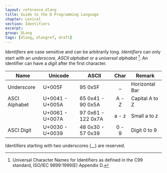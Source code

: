 ```yaml
---
layout: reference_dlang
title: Guide to the D Programming Language
chapter: Lexical
section: Identifiers
excerpt:
group: DLang
tags: [dlang, dlangref, draft]
---
```


_Identifiers_ are case sensitive and can be arbitrarily long.
_Identifiers_ can only start with an _underscore_, _ASCII alphabet_ or a _universal alphabet_ [^unialpha].
An identifier can have a _digit_ after the first character.

| Name          | Unicode         | ASCII              | Char   | Remark |
|---------------|-----------------|--------------------|:------:|--------|
| Underscore    | U+005F          | 95 0x5F            |  &#95; | Horizontal Bar |
| ASCI Alphabet | U+0041 - U+005A | 65 0x41 - 90 0x5A  |  A - Z | Capital A to Z |
|               | U+0061 - U+007A | 97 0x61 - 122 0x7A |  a - z | Small a to z |
| ASCI Digit    | U+0030 - U+0039 | 48 0x30 - 57 0x39  | 0 - 9  | Digit 0 to 9 |

Identifiers starting with two underscores (&#95;&#95;) are reserved.

[^unialpha]: Universal Character Names for Identifiers as defined in the C99 standard, ISO/IEC 9899:1999(E) Appendix D.
